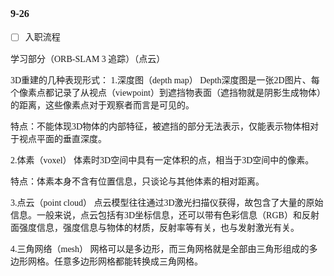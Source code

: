 <font face="楷体">

### 9-26
- [ ] 入职流程


学习部分（ORB-SLAM 3 追踪）（点云）

3D重建的几种表现形式：
1.深度图（depth map）
  Depth深度图是一张2D图片、每个像素点都记录了从视点（viewpoint）到遮挡物表面（遮挡物就是阴影生成物体）的距离，这些像素点对于观察者而言是可见的。

  特点：不能体现3D物体的内部特征，被遮挡的部分无法表示，仅能表示物体相对于视点平面的垂直深度。

2.体素（voxel）
  体素时3D空间中具有一定体积的点，相当于3D空间中的像素。

  特点：体素本身不含有位置信息，只谈论与其他体素的相对距离。

3.点云（point cloud）
  点云模型往往通过3D激光扫描仪获得，故包含了大量的原始信息。一般来说，点云包括有3D坐标信息，还可以带有色彩信息（RGB）和反射面强度信息，强度信息与物体的材质，反射率等有关，也与发射激光有关。

4.三角网络（mesh）
  网格可以是多边形，而三角网格就是全部由三角形组成的多边形网格。任意多边形网格都能转换成三角网格。